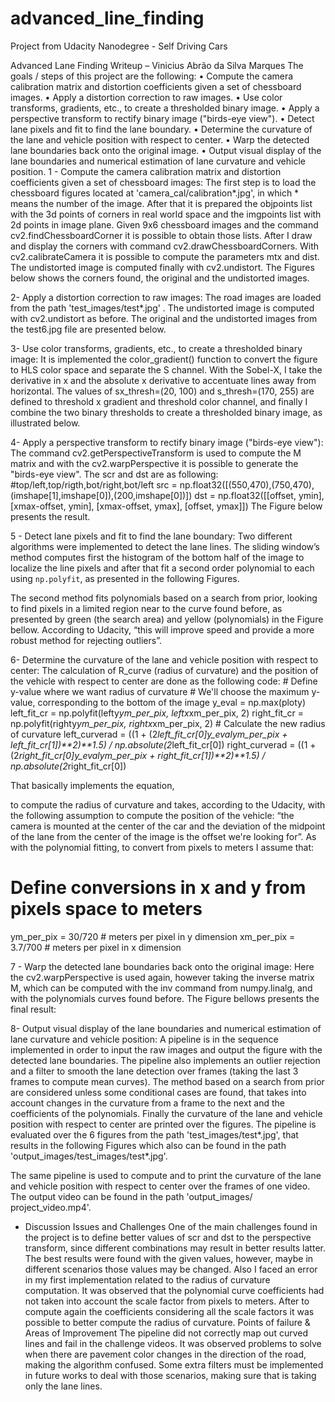 # advanced_line_finding
Project from Udacity Nanodegree - Self Driving Cars


Advanced Lane Finding
Writeup – Vinicius Abrão da Silva Marques
The goals / steps of this project are the following:
•	Compute the camera calibration matrix and distortion coefficients given a set of chessboard images.
•	Apply a distortion correction to raw images.
•	Use color transforms, gradients, etc., to create a thresholded binary image.
•	Apply a perspective transform to rectify binary image ("birds-eye view").
•	Detect lane pixels and fit to find the lane boundary.
•	Determine the curvature of the lane and vehicle position with respect to center.
•	Warp the detected lane boundaries back onto the original image.
•	Output visual display of the lane boundaries and numerical estimation of lane curvature and vehicle position.
1 -  Compute the camera calibration matrix and distortion coefficients given a set of chessboard images:
The first step is to load the chessboard figures located at 'camera_cal/calibration*.jpg', in which * means the number of the image. After that it is prepared the objpoints list with the 3d points of corners in real world space and the imgpoints list with 2d points in image plane. Given  9x6 chessboard images and the command cv2.findChessboardCorner it is possible to obtain those lists. After I draw and display the corners with command cv2.drawChessboardCorners. With cv2.calibrateCamera it is possible to compute the parameters mtx and dist. The undistorted image is computed finally with cv2.undistort. The Figures below shows the corners found, the original and the undistorted images.
 

2- Apply a distortion correction to raw images:
The road images are loaded from the path 'test_images/test*.jpg' . The undistorted image is computed with cv2.undistort as before. The original and the undistorted images from the test6.jpg file are presented below.
 
3- Use color transforms, gradients, etc., to create a thresholded binary image:
It is implemented the color_gradient() function to convert the figure to HLS color space and separate the S channel. With the Sobel-X, I take the derivative in x and the absolute x derivative to accentuate lines away from horizontal. The values of sx_thresh=(20, 100) and s_thresh=(170, 255) are defined to threshold x gradient and threshold color channel, and finally I combine the two binary thresholds to create a thresholded binary image, as illustrated below.
 
4- Apply a perspective transform to rectify binary image ("birds-eye view"):
The command cv2.getPerspectiveTransform is used to compute the M matrix and with the cv2.warpPerspective it is possible to generate the "birds-eye view". The scr and dst are as following:
#top/left,top/rigth,bot/right,bot/left
src = np.float32([(550,470),(750,470),(imshape[1],imshape[0]),(200,imshape[0])]) 
dst = np.float32([[offset, ymin], [xmax-offset, ymin], 
                                     [xmax-offset, ymax], 
                                     [offset, ymax]])
The Figure below presents the result. 
 
5 - Detect lane pixels and fit to find the lane boundary:
Two different algorithms were implemented to detect the lane lines. The sliding window’s method computes first the histogram of the bottom half of the image to localize the line pixels and after that fit a second order polynomial to each using `np.polyfit`, as presented in the following Figures.
 	 

The second method fits polynomials based on a search from prior, looking to find pixels in a limited region near to the curve found before, as presented by green (the search area) and yellow (polynomials) in the Figure bellow.  According to Udacity, “this will improve speed and provide a more robust method for rejecting outliers”.
 
6- Determine the curvature of the lane and vehicle position with respect to center:
The calculation of R_curve (radius of curvature) and the position of the vehicle with respect to center are done as the following code:
    # Define y-value where we want radius of curvature
    # We'll choose the maximum y-value, corresponding to the bottom of the image
    y_eval = np.max(ploty)
    left_fit_cr = np.polyfit(lefty*ym_per_pix, leftx*xm_per_pix, 2)
    right_fit_cr = np.polyfit(righty*ym_per_pix, rightx*xm_per_pix, 2)
        # Calculate the new radius of curvature
    left_curverad = ((1 + (2*left_fit_cr[0]*y_eval*ym_per_pix + left_fit_cr[1])**2)**1.5) / np.absolute(2*left_fit_cr[0])
    right_curverad = ((1 + (2*right_fit_cr[0]*y_eval*ym_per_pix + right_fit_cr[1])**2)**1.5) / np.absolute(2*right_fit_cr[0])

That basically implements the equation,
 
to compute the radius of curvature and takes, according to the Udacity, with the following assumption to compute the position of the vehicle: “the camera is mounted at the center of the car and the deviation of the midpoint of the lane from the center of the image is the offset we're looking for”. As with the polynomial fitting, to convert from pixels to meters I assume that:
# Define conversions in x and y from pixels space to meters
ym_per_pix = 30/720 # meters per pixel in y dimension
xm_per_pix = 3.7/700 # meters per pixel in x dimension

7 - Warp the detected lane boundaries back onto the original image:
Here the cv2.warpPerspective is used again, however taking the inverse matrix M, which can be computed with the inv command from numpy.linalg, and with the polynomials curves found before. The Figure bellows presents the final result:
 
8- Output visual display of the lane boundaries and numerical estimation of lane curvature and vehicle position:
A pipeline is in the sequence implemented in order to input the raw images and output the figure with the detected lane boundaries. The pipeline also implements an outlier rejection and a filter to smooth the lane detection over frames (taking the last 3 frames to compute mean curves). The method based on a search from prior are considered unless some conditional cases are found, that takes into account changes in the curvature from a frame to the next and the coefficients of the polynomials. Finally the curvature of the lane and vehicle position with respect to center are printed over the figures.
The pipeline is evaluated over the 6 figures from the path 'test_images/test*.jpg', that results in the following Figures which also can be found in the path 'output_images/test_images/test*.jpg'.
 


 



 



The same pipeline is used to compute and to print the curvature of the lane and vehicle position with respect to center over the frames of one video. The output video can be found in the path 'output_images/ project_video.mp4'.  
- Discussion
Issues and Challenges
One of the main challenges found in the project is to define better values of scr and dst to the perspective transform, since different combinations may result in better results latter. The best results were found with the given values, however, maybe in different scenarios those values may be changed.
Also I faced an error in my first implementation related to the radius of curvature computation. It was observed that the polynomial curve coefficients had not taken into account the scale factor from pixels to meters. After to compute again the coefficients considering all the scale factors it was possible to better compute the radius of curvature.
Points of failure & Areas of Improvement
The pipeline did not correctly map out curved lines and fail in the challenge videos. It was observed problems to solve when there are pavement color changes in the direction of the road, making the algorithm confused. Some extra filters must be implemented in future works to deal with those scenarios, making sure that is taking only the lane lines.
